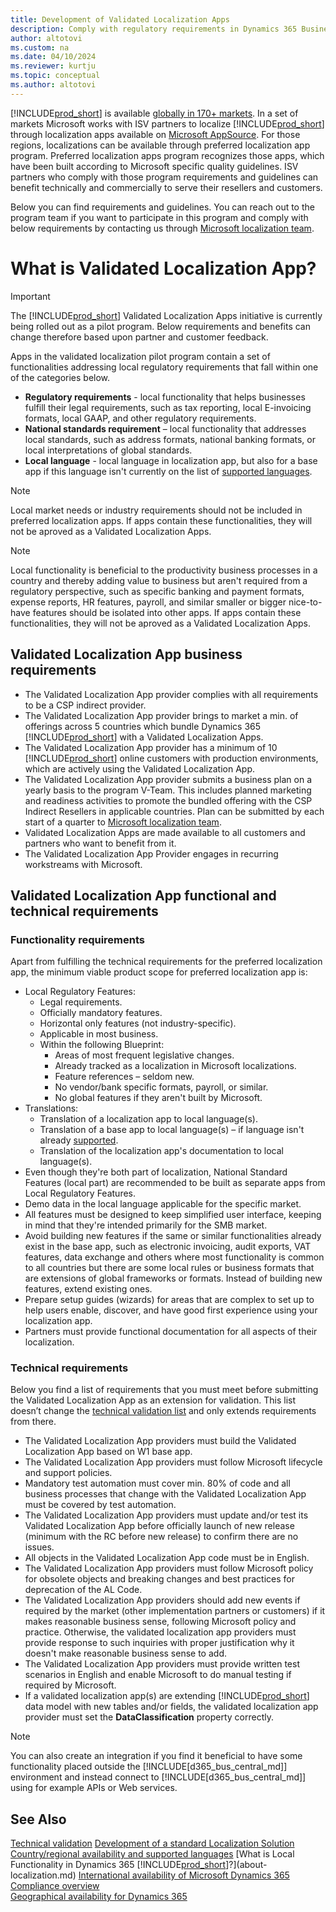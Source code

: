 ```yaml
---
title: Development of Validated Localization Apps
description: Comply with regulatory requirements in Dynamics 365 Business Central as a Validated Localization App.
author: altotovi
ms.custom: na
ms.date: 04/10/2024
ms.reviewer: kurtju
ms.topic: conceptual
ms.author: altotovi
---
```


[!INCLUDE[prod_short](includes/prod_short.md)] is available [globally in 170+ markets](/dynamics365/business-central/dev-itpro/compliance/apptest-countries-and-translations?toc=/dynamics365/business-central/toc.json). In a set of markets Microsoft works with ISV partners to localize [!INCLUDE[prod_short](includes/prod_short.md)] through localization apps available on [Microsoft AppSource](https://go.microsoft.com/fwlink/?linkid=2081646). For those regions, localizations can be available through preferred localization app program. Preferred localization apps program recognizes those apps, which have been built according to Microsoft specific quality guidelines. 
ISV partners who comply with those program requirements and guidelines can benefit technically and commercially to serve their resellers and customers.  

Below you can find requirements and guidelines. You can reach out to the program team if you want to participate in this program and comply with below requirements by contacting us through [Microsoft localization team](mailto:d365bcloc@microsoft.com).   

# What is Validated Localization App?  

> [!IMPORTANT]
> The [!INCLUDE[prod_short](includes/prod_short.md)] Validated Localization Apps initiative is currently being rolled out as a pilot program. Below requirements and benefits can change therefore based upon partner and customer feedback.  

Apps in the validated localization pilot program contain a set of functionalities addressing local regulatory requirements that fall within one of the categories below.  

- **Regulatory requirements** - local functionality that helps businesses fulfill their legal requirements, such as tax reporting, local E-invoicing formats, local GAAP, and other regulatory requirements.
- **National standards requirement** – local functionality that addresses local standards, such as address formats, national banking formats, or local interpretations of global standards.
- **Local language** - local language in localization app, but also for a base app if this language isn't currently on the list of [supported languages](/dynamics365/business-central/dev-itpro/compliance/apptest-countries-and-translations?toc=/dynamics365/business-central/toc.json).

> [!NOTE]
> Local market needs or industry requirements should not be included in preferred localization apps. If apps contain these functionalities, they will not be aproved as a Validated Localization Apps.    

> [!NOTE]
> Local functionality is beneficial to the productivity business processes in a country and thereby adding value to business but aren't required from a regulatory perspective, such as specific banking and payment formats, expense reports, HR features, payroll, and similar smaller or bigger nice-to-have features should be isolated into other apps. If apps contain these functionalities, they will not be aproved as a Validated Localization Apps.   

## Validated Localization App business requirements  

- The Validated Localization App provider complies with all requirements to be a CSP indirect provider.   
- The Validated Localization App provider brings to market a min. of offerings across 5 countries which bundle Dynamics 365 [!INCLUDE[prod_short](includes/prod_short.md)] with a Validated Localization Apps. 
- The Validated Localization App provider has a minimum of 10 [!INCLUDE[prod_short](includes/prod_short.md)] online customers with production environments, which are actively using the Validated Localization App. 
- The Validated Localization App provider submits a business plan on a yearly basis to the program V-Team. This includes planned marketing and readiness activities to promote the bundled offering with the CSP Indirect Resellers in applicable countries. Plan can be submitted by each start of a quarter to [Microsoft localization team](mailto:d365bcloc@microsoft.com).  
- Validated Localization Apps are made available to all customers and partners who want to benefit from it.  
- The Validated Localization App Provider engages in recurring workstreams with Microsoft.   

## Validated Localization App functional and technical requirements  

### Functionality requirements   

Apart from fulfilling the technical requirements for the preferred localization app, the minimum viable product scope for preferred localization app is:  

- Local Regulatory Features:   
   - Legal requirements.   
   - Officially mandatory features. 
   - Horizontal only features (not industry-specific).  
   - Applicable in most business.  
   - Within the following Blueprint:   
      - Areas of most frequent legislative changes. 
      - Already tracked as a localization in Microsoft localizations. 
      - Feature references – seldom new.  
      - No vendor/bank specific formats, payroll, or similar. 
      - No global features if they aren't built by Microsoft. 
- Translations:   
   - Translation of a localization app to local language(s). 
   - Translation of a base app to local language(s) – if language isn't already [supported](/dynamics365/business-central/dev-itpro/compliance/apptest-countries-and-translations?toc=/dynamics365/business-central/toc.json).  
   - Translation of the localization app's documentation to local language(s). 
- Even though they're both part of localization, National Standard Features (local part) are recommended to be built as separate apps from Local Regulatory Features. 
- Demo data in the local language applicable for the specific market.   
- All features must be designed to keep simplified user interface, keeping in mind that they're intended primarily for the SMB market.  
- Avoid building new features if the same or similar functionalities already exist in the base app, such as electronic invoicing, audit exports, VAT features, data exchange and others where most functionality is common to all countries but there are some local rules or business formats that are extensions of global frameworks or formats. Instead of building new features, extend existing ones.    
- Prepare setup guides (wizards) for areas that are complex to set up to help users enable, discover, and have good first experience using your localization app.  
- Partners must provide functional documentation for all aspects of their localization.  

### Technical requirements  

Below you find a list of requirements that you must meet before submitting the Validated Localization App as an extension for validation. This list doesn’t change the [technical validation list](/dynamics365/business-central/dev-itpro/developer/devenv-checklist-submission) and only extends requirements from there.  

- The Validated Localization App providers must build the Validated Localization App based on W1 base app.  
- The Validated Localization App providers must follow Microsoft lifecycle and support policies.   
- Mandatory test automation must cover min. 80% of code and all business processes that change with the Validated Localization App must be covered by test automation.  
- The Validated Localization App providers must update and/or test its Validated Localization App before officially launch of new release (minimum with the RC before new release) to confirm there are no issues. 
- All objects in the Validated Localization App code must be in English.   
- The Validated Localization App providers must follow Microsoft policy for obsolete objects and breaking changes and best practices for deprecation of the AL Code.  
- The Validated Localization App providers should add new events if required by the market (other implementation partners or customers) if it makes reasonable business sense, following Microsoft policy and practice. Otherwise, the validated localization app providers must provide response to such inquiries with proper justification why it doesn't make reasonable business sense to add. 
- The Validated Localization App providers must provide written test scenarios in English and enable Microsoft to do manual testing if required by Microsoft.  
- If a validated localization app(s) are extending [!INCLUDE[prod_short](includes/prod_short.md)] data model with new tables and/or fields, the validated localization app provider must set the **DataClassification** property correctly.

> [!NOTE]  
> You can also create an integration if you find it beneficial to have some functionality placed outside the [!INCLUDE[d365_bus_central_md]] environment and instead connect to [!INCLUDE[d365_bus_central_md]] using for example APIs or Web services.

## See Also

[Technical validation](/dynamics365/business-central/dev-itpro/developer/devenv-checklist-submission)
[Development of a standard Localization Solution](/dynamics365/business-central/dev-itpro/developer/readiness/readiness-develop-localization)
[Country/regional availability and supported languages](/dynamics365/business-central/dev-itpro/compliance/apptest-countries-and-translations)
[What is Local Functionality in Dynamics 365 [!INCLUDE[prod_short](includes/prod_short.md)]?](about-localization.md)
[International availability of Microsoft Dynamics 365](/dynamics365/get-started/availability)  
[Compliance overview](compliance/compliance-overview.md)  
[Geographical availability for Dynamics 365](https://dynamics.microsoft.com/en-us/availability-reports/georeport/)
